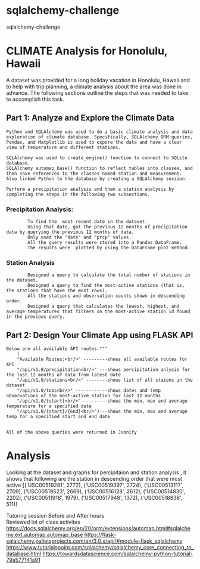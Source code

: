 # sqlalchemy-challenge
sqlalchemy-challenge

#                     CLIMATE Analysis for Honolulu, Hawaii

A dataset was provided for a long holiday vacation in Honolulu, Hawaii and to help with trip planning, a climate analysis about the area was done in advance.
 The following sections outline the steps that was needed to take to accomplish this task.

## Part 1: Analyze and Explore the Climate Data
    
    Python and SQLAlchemy was used to do a basic climate analysis and data exploration of climate database. Specifically, SQLAlchemy ORM queries, Pandas, and Matplotlib is used to expore the data and have a clear view of temperature and different stations. 

    SQLAlchemy was used to create_engine() function to connect to SQLite database.
    SQLAlchemy automap_base() function to reflect tables into classes, and then save references to the classes named station and measurement.
    Also linked Python to the database by creating a SQLAlchemy session.

    Perform a precipitation analysis and then a station analysis by completing the steps in the following two subsections.

###             Precipitation Analysis: 
            
            To find the  most recent date in the dataset.
            Using that date, got the previous 12 months of precipitation data by querying the previous 12 months of data.
            Only used the "date" and "prcp" values.
            All the query results were stored into a Pandas DataFrame.
            The results were  plotted by using the DataFrame plot method.

###             Station Analysis
            
            Designed a query to calculate the total number of stations in the dataset.
            Designed a query to find the most-active stations (that is, the stations that have the most rows). 
            All the stations and observation counts shown in descending order.
            Designed a query that calculates the lowest, highest, and average temperatures that filters on the most-active station id found in the previous query.

## Part 2: Design Your Climate App using FLASK API
    Below are all available API routes."""
        (
        "Available Routes:<br/>" ---------shows all available routes for API 
        "/api/v1.0/precipitation<br/>" ---shows percipitation anlysis for the last 12 months of data from latest date
        "/api/v1.0/stations<br/>" --------shows list of all staions in the dataset
        "/api/v1.0/tobs<br/>" ------------shows dates and temp observations of the most-active station for last 12 months
        "/api/v1.0/{start}<br/>" ---------shows the min, max and average temperature for a specified date
        "/api/v1.0/{start}/{end}<br/>")---shows the min, max and average temp for a specified start and end date 


    All of the above queries were returned in Jsonify

# Analysis 

Looking at the dataset and graphs for percipitaion and station analysis , it shows that following are the station in descending order that were most active 
[('USC00519281', 2772),
 ('USC00519397', 2724),
 ('USC00513117', 2709),
 ('USC00519523', 2669),
 ('USC00516128', 2612),
 ('USC00514830', 2202),
 ('USC00511918', 1979),
 ('USC00517948', 1372),
 ('USC00518838', 511)]




Tutoring session
Before and After hours  
Reviewed lot of class activites 
https://docs.sqlalchemy.org/en/20/orm/extensions/automap.html#sqlalchemy.ext.automap.automap_base
https://flask-sqlalchemy.palletsprojects.com/en/3.0.x/api/#module-flask_sqlalchemy
https://www.tutorialspoint.com/sqlalchemy/sqlalchemy_core_connecting_to_database.html
https://towardsdatascience.com/sqlalchemy-python-tutorial-79a577141a91